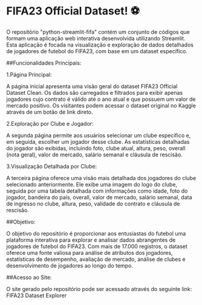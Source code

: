 # FIFA23 Official Dataset! ⚽️

O repositório "python-streamlit-fifa" contém um conjunto de códigos que formam uma aplicação web interativa desenvolvida utilizando Streamlit. Esta aplicação é focada na visualização e exploração de dados detalhados de jogadores de futebol do FIFA23, com base em um dataset específico.

##Funcionalidades Principais:

1.Página Principal:

A página inicial apresenta uma visão geral do dataset FIFA23 Official Dataset Clean. Os dados são carregados e filtrados para exibir apenas jogadores cujo contrato é válido até o ano atual e que possuem um valor de mercado positivo.
Os visitantes podem acessar o dataset original no Kaggle através de um botão de link direto.

2.Exploração por Clube e Jogador:

A segunda página permite aos usuários selecionar um clube específico e, em seguida, escolher um jogador desse clube. As estatísticas detalhadas do jogador são exibidas, incluindo foto, clube atual, altura, peso, overall (nota geral), valor de mercado, salário semanal e cláusula de rescisão.

3.Visualização Detalhada por Clube:

A terceira página oferece uma visão mais detalhada dos jogadores do clube selecionado anteriormente. Ele exibe uma imagem do logo do clube, seguida por uma tabela detalhada com informações como idade, foto do jogador, bandeira do país, overall, valor de mercado, salário semanal, data de ingresso no clube, altura, peso, validade do contrato e cláusula de rescisão.

##Objetivo:

O objetivo do repositório é proporcionar aos entusiastas do futebol uma plataforma interativa para explorar e analisar dados abrangentes de jogadores de futebol do FIFA23. Com mais de 17.000 registros, o dataset oferece uma fonte valiosa para análise de atributos dos jogadores, estatísticas de desempenho, avaliação de mercado, análise de clubes e desenvolvimento de jogadores ao longo do tempo.

##Acesso ao Site:

O site gerado pelo repositório pode ser acessado através do seguinte link: FIFA23 Dataset Explorer
